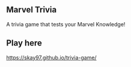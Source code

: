 ## Marvel Trivia
A trivia game that tests your Marvel Knowledge!
## Play here
https://skay97.github.io/trivia-game/
